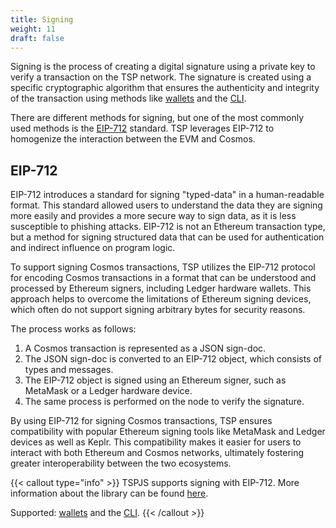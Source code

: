 ```yaml
---
title: Signing
weight: 11
draft: false
---
```


Signing is the process of creating a digital signature using a private key to verify a transaction on the TSP network. The signature is created using a specific cryptographic algorithm that ensures the authenticity and integrity of the transaction using methods like [wallets](/docs/using-tsp/new-wallet/) and the [CLI](/docs/protocol/tsp-cli).

There are different methods for signing, but one of the most commonly used methods is the [EIP-712](https://eips.ethereum.org/EIPS/eip-712) standard. TSP leverages EIP-712 to homogenize the interaction between the EVM and Cosmos.

## EIP-712

EIP-712 introduces a standard for signing "typed-data" in a human-readable format. This standard allowed users to understand
the data they are signing more easily and provides a more secure way to sign data, as it is less susceptible to phishing
attacks. EIP-712 is not an Ethereum transaction type, but a method for signing structured data that can be used for
authentication and indirect influence on program logic.

To support signing Cosmos transactions, TSP utilizes the EIP-712 protocol for encoding Cosmos transactions in a
format that can be understood and processed by Ethereum signers, including Ledger hardware wallets. This approach
helps to overcome the limitations of Ethereum signing devices, which often do not support signing arbitrary bytes
for security reasons.

The process works as follows:

1. A Cosmos transaction is represented as a JSON sign-doc.
2. The JSON sign-doc is converted to an EIP-712 object, which consists of types and messages.
3. The EIP-712 object is signed using an Ethereum signer, such as MetaMask or a Ledger hardware device.
4. The same process is performed on the node to verify the signature.

By using EIP-712 for signing Cosmos transactions, TSP ensures compatibility with popular Ethereum signing tools like MetaMask and Ledger devices as well as Keplr. This compatibility makes it easier for users to interact with both Ethereum and Cosmos networks, ultimately fostering greater interoperability between the two ecosystems.

{{< callout type="info" >}}
TSPJS supports signing with EIP-712. More information about the library can be found [here](https://github.com/tspnetwork/tspchain/evmosjs).

Supported:  [wallets](/docs/using-tsp/new-wallet/) and the [CLI](/docs/protocol/tsp-cli).
{{< /callout >}}